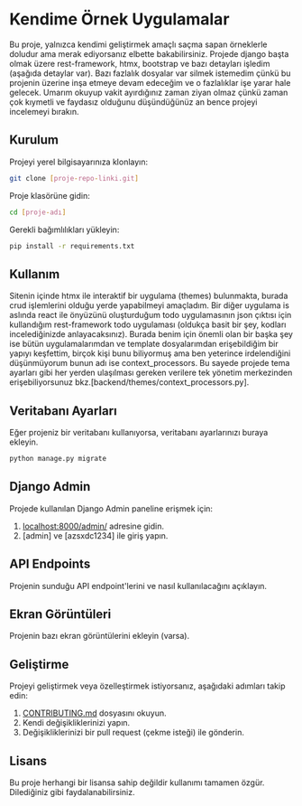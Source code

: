 # Kendime Örnek Uygulamalar

Bu proje, yalnızca kendimi geliştirmek amaçlı saçma sapan örneklerle doludur ama merak ediyorsanız elbette bakabilirsiniz. Projede django başta olmak üzere rest-framework, htmx, bootstrap ve bazı detayları işledim (aşağıda detaylar var). Bazı fazlalık dosyalar var silmek istemedim çünkü bu projenin üzerine inşa etmeye devam edeceğim ve o fazlalıklar işe yarar hale gelecek. Umarım okuyup vakit ayırdığınız zaman ziyan olmaz çünkü zaman çok kıymetli ve faydasız olduğunu düşündüğünüz an bence projeyi incelemeyi bırakın.

## Kurulum

Projeyi yerel bilgisayarınıza klonlayın:

```bash
git clone [proje-repo-linki.git]
```

Proje klasörüne gidin:

```bash
cd [proje-adı]
```

Gerekli bağımlılıkları yükleyin:

```bash
pip install -r requirements.txt
```

## Kullanım

Sitenin içinde htmx ile interaktif bir uygulama (themes) bulunmakta, burada crud işlemlerini olduğu yerde yapabilmeyi amaçladım. Bir diğer uygulama is aslında react ile önyüzünü oluşturduğum todo uygulamasının json çıktısı için kullandığım rest-framework todo uygulaması (oldukça basit bir şey, kodları incelediğinizde anlayacaksınız). Burada benim için önemli olan bir başka şey ise bütün uygulamalarımdan ve template dosyalarımdan erişebildiğim bir yapıyı keşfettim, birçok kişi bunu biliyormuş ama ben yeterince irdelendiğini düşünmüyorum bunun adı ise context_processors. Bu sayede projede tema ayarları gibi her yerden ulaşılması gereken verilere tek yönetim merkezinden erişebiliyorsunuz bkz.[backend/themes/context_processors.py].

## Veritabanı Ayarları

Eğer projeniz bir veritabanı kullanıyorsa, veritabanı ayarlarınızı buraya ekleyin.

```bash
python manage.py migrate
```

## Django Admin

Projede kullanılan Django Admin paneline erişmek için:

1. [localhost:8000/admin/](http://localhost:8000/admin/) adresine gidin.
2. [admin] ve [azsxdc1234] ile giriş yapın.

## API Endpoints

Projenin sunduğu API endpoint'lerini ve nasıl kullanılacağını açıklayın.

## Ekran Görüntüleri

Projenin bazı ekran görüntülerini ekleyin (varsa).

## Geliştirme

Projeyi geliştirmek veya özelleştirmek istiyorsanız, aşağıdaki adımları takip edin:

1. [CONTRIBUTING.md](CONTRIBUTING.md) dosyasını okuyun.
2. Kendi değişikliklerinizi yapın.
3. Değişikliklerinizi bir pull request (çekme isteği) ile gönderin.

## Lisans

Bu proje herhangi bir lisansa sahip değildir kullanımı tamamen özgür. Dilediğiniz gibi faydalanabilirsiniz.
